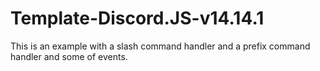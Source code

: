 # Template-Discord.JS-v14.14.1
This is an example with a slash command handler and a prefix command handler and some of events.
